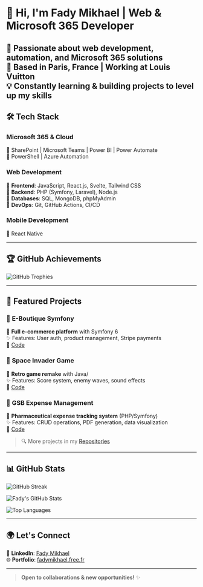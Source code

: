 # 👋 Hi, I'm Fady Mikhael | Web & Microsoft 365 Developer  

🚀 Passionate about **web development**, **automation**, and **Microsoft 365 solutions**  
📍 Based in **Paris, France** | Working at **Louis Vuitton**  
💡 Constantly learning & building projects to level up my skills  
---

## 🛠️ Tech Stack  

### **Microsoft 365 & Cloud**  
🔹 SharePoint | Microsoft Teams | Power BI | Power Automate  
🔹 PowerShell | Azure Automation  

### **Web Development**  
🔹 **Frontend**: JavaScript, React.js, Svelte, Tailwind CSS  
🔹 **Backend**: PHP (Symfony, Laravel), Node.js  
🔹 **Databases**: SQL, MongoDB, phpMyAdmin  
🔹 **DevOps**: Git, GitHub Actions, CI/CD  

### **Mobile Development**  
🔹 React Native  

---

## 🏆 GitHub Achievements  

![GitHub Trophies](https://github-profile-trophy.vercel.app/?username=fadymikhael&theme=onedark&no-frame=true&column=7)  

---

## 🚀 Featured Projects  

### 🛒 **E-Boutique Symfony**  
📌 **Full e-commerce platform** with Symfony 6  
✨ Features: User auth, product management, Stripe payments  
🔗 [Code](https://github.com/fadymikhael/eboutique-symfony)  

### 👾 **Space Invader Game**  
📌 **Retro game remake** with Java/  
✨ Features: Score system, enemy waves, sound effects  
🔗 [Code](https://github.com/fadymikhael/Space-Invader-Game)  

### 💼 **GSB Expense Management**  
📌 **Pharmaceutical expense tracking system** (PHP/Symfony)  
✨ Features: CRUD operations, PDF generation, data visualization  
🔗 [Code](https://github.com/fadymikhael/Project_GSB_Frais)  

> 🔍 More projects in my [Repositories](https://github.com/fadymikhael?tab=repositories)  

---

## 📊 GitHub Stats  

![GitHub Streak](https://github-readme-streak-stats.herokuapp.com/?user=fadymikhael&theme=dark&hide_border=true)  

![Fady's GitHub Stats](https://github-readme-stats.vercel.app/api?username=fadymikhael&show_icons=true&theme=radical&hide_border=true)  

![Top Languages](https://github-readme-stats.vercel.app/api/top-langs/?username=fadymikhael&layout=compact&theme=radical&hide_border=true)  

---

## 🌍 Let's Connect    
💼 **LinkedIn**: [Fady Mikhael](https://www.linkedin.com/in/fadymikhael30/)  
🌐 **Portfolio**: [fadymikhael.free.fr](http://fadymikhael.free.fr/)  

---
> **Open to collaborations & new opportunities!** ✨  
